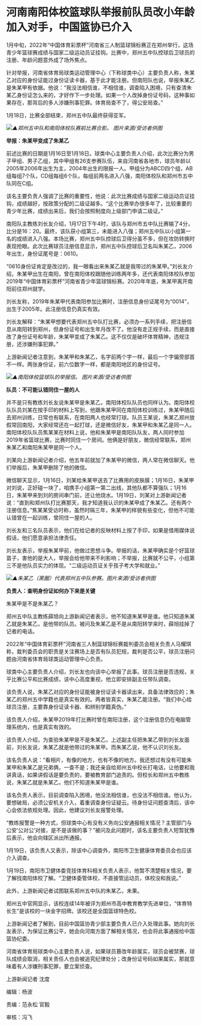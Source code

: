 # 河南南阳体校篮球队举报前队员改小年龄加入对手，中国篮协已介入

1月中旬，2022年“中国体育彩票杯”河南省三人制篮球锦标赛正在郑州举行，这场青少年篮球赛成绩与国家二级运动员证挂钩。比赛中，郑州五中队控球后卫球员的注册、年龄问题意外成了场外焦点。

针对举报，河南省体育局球类运动管理中心（下称球类中心）主要负责人称，朱某乙对应的身份证能过身份证读卡器，基于此才能注册。但南阳队也说，举报朱某乙是朱某甲有依据。他说：“我没法相信谁，不相信谁，调查陷入困境，只有查清朱某乙身份证怎么来的，才好作下一步处理。如果一个人改掉身份证号码，这种事如果存在，那背后的多人涉嫌刑事犯罪。体育局查不了，得公安局查。”

1月18日，比赛全部结束，郑州五中队最终获得亚军。

![](https://inews.gtimg.com/newsapp_bt/0/15618585734/1000)_▲郑州五中队和南阳体校队赛前比赛合影。
图片来源/受访者供图_

**举报：朱某甲变成了朱某乙**

前述比赛的日期是1月16日至1月18日。球类中心主要负责人介绍，此次比赛分为男子甲组、男子乙组，其中甲组有26支参赛队伍，来自河南省各地市，球员年龄以2005年2006年出生为主，2004年出生的限报一人。甲组分为ABCD四个组，AB组每组7个队，CD组每组6个队，每组前两名进入八强，南阳体校队和郑州市五中队同在C组。

该名主要负责人强调了比赛的重要性，他说：此次比赛成绩与国家二级运动员证挂钩，成绩越好，按政策分配的二级证越多。“这个比赛举办很多年了，比较重要的青少年比赛，成绩出来后，我们会按照制度向上级部门申请二级证。”

南阳队主教练刘长友介绍，1月17日下午4时，该队与郑州市五中队比赛输了4分，比分是16：20。最终，该队获小组第三，未能进入八强；郑州五中队以小组第一名的成绩进入八强。本场比赛，郑州五中队控球后卫得分虽不多，但在攻防转换时表现抢眼。此次比赛球员注册信息显示，郑州五中队控球后卫名叫朱某乙，2006年出生，身份证尾号是：0610。

“0610身份证肯定是改过的，我一眼看出来朱某乙就是我带过的朱某甲。”刘长友介绍，朱某甲出生在南阳，曾在南阳体校跟随他训练两年多，还代表南阳体校队参加2019年“中国体育彩票杯”河南省青少年篮球锦标赛。2020年年底，朱某甲离开南阳前往郑州就学。

刘长友称，2019年朱某甲代表南阳参加比赛时，注册信息身份证尾号为“0014”，出生于2005年。此注册信息仍真实有效。

刘长友解释：“朱某甲想要代表郑州五中队打比赛，必须办一系列手续，把注册信息从南阳转到郑州，但身份证号和出生年月改不了。他没有走正规手续，而是直接改了身份证号和年龄，朱某甲变成了朱某乙。这不仅仅是破坏体育精神，违规注册，还涉嫌刑事犯罪。”

上游新闻记者注意到，朱某甲和朱某乙，名字前两个字一样，最后一个字偏旁部首不一样。两张身份证，前六位数字一样，都是南阳地区的身份证号。

![](https://inews.gtimg.com/newsapp_bt/0/15618585738/1000)_▲南阳体校篮球队的举报信。
图片来源/受访者供图_

**队员：不可能认错同住一屋的人**

并不是只有教练刘长友说朱某甲是朱某乙，南阳体校队队员也同样认为。南阳体校队队员刘某在按手印的材料上写到，他跟朱某甲同在南阳体校训练过，朱某甲随后去郑州训练，日常也有联系，在南阳两人也经常打球。队员王某说，朱某乙郑州放假常回南阳，大家经常还在一起打球，还是微信好友，朱某甲和朱某乙是同一人。南阳体校队队员焦某某在材料上说，他和朱某甲是南阳队队友，两人同时参加2019年省篮球比赛，比赛时同住一个房间。他俩是好朋友，微信经常联系，郑州朱某乙和南阳朱某甲是同一个人。

刘某向上游新闻记者介绍，他五年前就加了朱某甲的微信，两人常在微信聊天。他们举报后，朱某甲删除了他的微信。

微信聊天显示，1月16日，刘某给朱某甲送去了比赛用的皮肤膜；1月16日，朱某甲对刘说，正好碰一块了，咱携手小组第一第二出线，其他队都不算强队；1月16日，朱某甲来到刘的房间串门前，还让他烧水。1月19日，刘某对上游新闻记者说：“直到和郑州队打比赛那天，我才知道我认识的朱某甲成了朱某乙。还有两个注册信息。”焦某某受访时称，虽然时隔三年，朱某甲的样貌有些变化，但他不可能认错曾在一起训练，曾同住一屋的人。

刘长友和三名队员表示，他们在给记者的反映材料上按了手印，如果是借用媒体说假话，他们愿意承担法律责任。

刘长友表示，举报朱某甲前，他做过思想斗争。举报的话，朱某甲确实是个好篮球苗子，害他的是大人，举报会给他带来不利影响；不举报，比赛就不公平，小组第三不是他队员实力的体现。“二级运动员证关乎孩子考大学和就业。”

![](https://inews.gtimg.com/newsapp_bt/0/15618585741/1000)_▲朱某乙（黑圈）代表郑州五中队参赛。图片来源/受访者供图_

**负责人：查明身份证如何办下来是关键**

朱某甲是不是朱某乙？

郑州五中队主教练薛旭向上游新闻记者表示，他不知道朱某甲是谁。他只知道朱某乙就是朱某乙，是他带的队员。被问及朱某乙是不是从南阳转学来时，薛旭挂掉了记者的电话。

2022年“中国体育彩票杯”河南省三人制篮球锦标赛裁判委员会相关负责人马耀琪称，裁判委员会的职责是关注赛场上是否有队员犯规，裁判是否公平，球员注册问题由河南省体育局球类运动管理中心负责。

球类中心主要负责人介绍，刘长友也向该中心举报了此事。球员注册是否违规，关乎比赛公平和比赛成绩，该中心高度重视，他立即安排副主任带队调查。

该负责人说，朱某乙对应的身份证能被身份证读卡器读出来，具备法律效应的；朱某乙的郑州五中学籍也是真实有效的。两者皆真实，朱某乙能注册。“我们中心给球员注册，主要靠身份证读卡器、和辨别学籍真伪。”

该负责人介绍，朱某甲2019年打比赛时曾在南阳注册，这个注册信息仍在电脑管理系统内，也是真实有效的。

该负责人介绍，为查验朱某甲是不是朱某乙，上述副主任把朱某乙带到刘长友面前，刘长友说，朱某乙就是他带过的朱某甲。而朱某乙说，他不认识刘长友。

该名负责人说：“看相片，有像的地方，也有不像的地方。我还想过有没有可能朱某甲和朱某乙是兄弟俩，一查不是；我还亲自给郑州五中校长打电话，让他要和我讲真话，如果讲假话是要负责的，要被教育部门追责的。但校长和郑州五中教练说，朱某乙就是朱某乙，他们不知道朱某甲是谁。

该名负责人表示，目前调查陷入困境，他没法相信谁，也没法不相信谁。他认为，要想破局，必须公安机关介入，着重调查身份证疑云。待身份证问题查清后，该中心会依法依规处理。因此，他建议刘长友报警处理。

“教练报警是一种方式，但球类中心有没有义务向公安通报相关情况？主管部门与公安‘公对公’对接，是不是该做的事？”被问及此问题时，该名主要负责人短暂犹豫后表示，他会向辖区派出所通报。

1月19日，该负责人又表示，除该中心调查外，南阳市卫生健康体育委员会也应该介入调查。

1月19日，南阳市卫健体委竞技体育科相关负责人表示，他暂不清楚相关情况，要了解找南阳体校了解。“卫健体委管体校，不直接管运动员，体校没和我说。”

此外，上游新闻记者试图联系郑州五中队的朱某乙，未果。

郑州五中官网显示，该校连续14年被评为郑州市高中教育教学先进单位，“体育特长生”是该校的一块金字招牌。该校还是全国篮球特色校。

上游新闻记者了解到，目前中国篮协青少部主要负责人已介入处理此事。她向刘长友表示，为保证比赛公平，她会向河南方面了解相关情况，也会将此事通报给中国篮协纪委。

河南省体育局球类中心主要负责人说，如果球员篡改年龄属实，球员会被禁赛，球队成绩会取消，相关责任人也会被追究纪律处分；改身份证号码如果属实，那就意味着有人涉嫌刑事犯罪，要立案侦查。

上游新闻记者 沈度

编辑：杨波

责编：范永松 官毅

审核：冯飞

